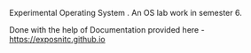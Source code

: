 Experimental Operating System . An OS lab work in semester 6.

Done with the help of Documentation provided here - https://exposnitc.github.io
